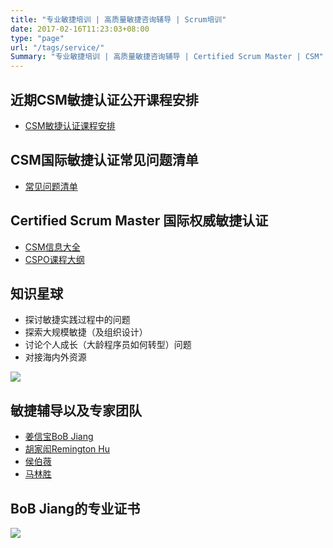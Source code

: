 ```yaml
---
title: "专业敏捷培训 | 高质量敏捷咨询辅导 | Scrum培训"
date: 2017-02-16T11:23:03+08:00
type: "page"
url: "/tags/service/"
Summary: "专业敏捷培训 | 高质量敏捷咨询辅导 | Certified Scrum Master | CSM"
---
```


## 近期CSM敏捷认证公开课程安排

- [CSM敏捷认证课程安排](https://appmopev1Px9533.h5.xiaoeknow.com/mp_more/eyJpZCI6IjI4OTk1MjkifQ) 

## CSM国际敏捷认证常见问题清单

- [常见问题清单](/csm-faq/)

## Certified Scrum Master 国际权威敏捷认证

- [CSM信息大全](/csm/)
- [CSPO课程大纲](/cspo-intro.html)

## 知识星球

- 探讨敏捷实践过程中的问题
- 探索大规模敏捷（及组织设计）
- 讨论个人成长（大龄程序员如何转型）问题
- 对接海内外资源

![](/images/zhishixingqiu.png)

## 敏捷辅导以及专家团队

- [姜信宝BoB Jiang](/me)
- [胡家闳Remington Hu](/remington.html)
- [侯伯薇](https://cn.linkedin.com/in/houbowei)
- [马林胜](/linsheng.html)

## BoB Jiang的专业证书
![](/images/bob-all-certs.jpg)
